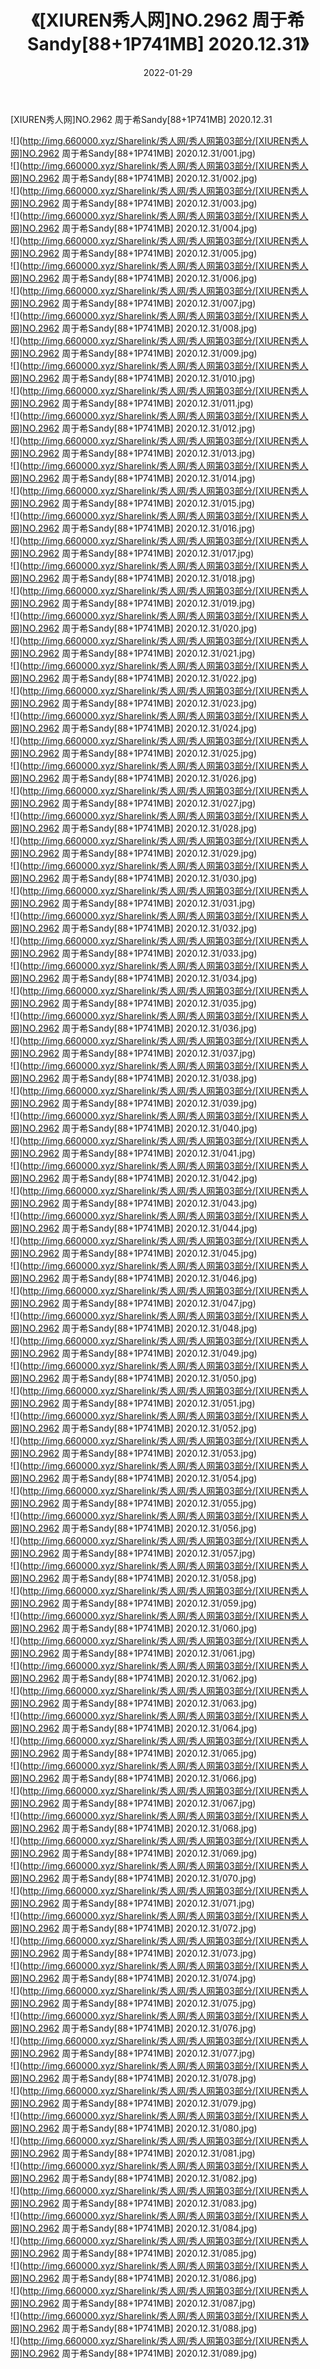 ﻿---
layout: post
title:  《[XIUREN秀人网]NO.2962 周于希Sandy[88+1P741MB] 2020.12.31》
date:   2022-01-29
img: http://img.660000.xyz/Sharelink/秀人网/秀人网第03部分/[XIUREN秀人网]NO.2962 周于希Sandy[88+1P741MB] 2020.12.31/000.jpg
categories: [美女, 清纯, 唯美]
---

[XIUREN秀人网]NO.2962 周于希Sandy[88+1P741MB] 2020.12.31

 ![](http://img.660000.xyz/Sharelink/秀人网/秀人网第03部分/[XIUREN秀人网]NO.2962 周于希Sandy[88+1P741MB] 2020.12.31/001.jpg) <br>![](http://img.660000.xyz/Sharelink/秀人网/秀人网第03部分/[XIUREN秀人网]NO.2962 周于希Sandy[88+1P741MB] 2020.12.31/002.jpg) <br>![](http://img.660000.xyz/Sharelink/秀人网/秀人网第03部分/[XIUREN秀人网]NO.2962 周于希Sandy[88+1P741MB] 2020.12.31/003.jpg) <br>![](http://img.660000.xyz/Sharelink/秀人网/秀人网第03部分/[XIUREN秀人网]NO.2962 周于希Sandy[88+1P741MB] 2020.12.31/004.jpg) <br>![](http://img.660000.xyz/Sharelink/秀人网/秀人网第03部分/[XIUREN秀人网]NO.2962 周于希Sandy[88+1P741MB] 2020.12.31/005.jpg) <br>![](http://img.660000.xyz/Sharelink/秀人网/秀人网第03部分/[XIUREN秀人网]NO.2962 周于希Sandy[88+1P741MB] 2020.12.31/006.jpg) <br>![](http://img.660000.xyz/Sharelink/秀人网/秀人网第03部分/[XIUREN秀人网]NO.2962 周于希Sandy[88+1P741MB] 2020.12.31/007.jpg) <br>![](http://img.660000.xyz/Sharelink/秀人网/秀人网第03部分/[XIUREN秀人网]NO.2962 周于希Sandy[88+1P741MB] 2020.12.31/008.jpg) <br>![](http://img.660000.xyz/Sharelink/秀人网/秀人网第03部分/[XIUREN秀人网]NO.2962 周于希Sandy[88+1P741MB] 2020.12.31/009.jpg) <br>![](http://img.660000.xyz/Sharelink/秀人网/秀人网第03部分/[XIUREN秀人网]NO.2962 周于希Sandy[88+1P741MB] 2020.12.31/010.jpg) <br>![](http://img.660000.xyz/Sharelink/秀人网/秀人网第03部分/[XIUREN秀人网]NO.2962 周于希Sandy[88+1P741MB] 2020.12.31/011.jpg) <br>![](http://img.660000.xyz/Sharelink/秀人网/秀人网第03部分/[XIUREN秀人网]NO.2962 周于希Sandy[88+1P741MB] 2020.12.31/012.jpg) <br>![](http://img.660000.xyz/Sharelink/秀人网/秀人网第03部分/[XIUREN秀人网]NO.2962 周于希Sandy[88+1P741MB] 2020.12.31/013.jpg) <br>![](http://img.660000.xyz/Sharelink/秀人网/秀人网第03部分/[XIUREN秀人网]NO.2962 周于希Sandy[88+1P741MB] 2020.12.31/014.jpg) <br>![](http://img.660000.xyz/Sharelink/秀人网/秀人网第03部分/[XIUREN秀人网]NO.2962 周于希Sandy[88+1P741MB] 2020.12.31/015.jpg) <br>![](http://img.660000.xyz/Sharelink/秀人网/秀人网第03部分/[XIUREN秀人网]NO.2962 周于希Sandy[88+1P741MB] 2020.12.31/016.jpg) <br>![](http://img.660000.xyz/Sharelink/秀人网/秀人网第03部分/[XIUREN秀人网]NO.2962 周于希Sandy[88+1P741MB] 2020.12.31/017.jpg) <br>![](http://img.660000.xyz/Sharelink/秀人网/秀人网第03部分/[XIUREN秀人网]NO.2962 周于希Sandy[88+1P741MB] 2020.12.31/018.jpg) <br>![](http://img.660000.xyz/Sharelink/秀人网/秀人网第03部分/[XIUREN秀人网]NO.2962 周于希Sandy[88+1P741MB] 2020.12.31/019.jpg) <br>![](http://img.660000.xyz/Sharelink/秀人网/秀人网第03部分/[XIUREN秀人网]NO.2962 周于希Sandy[88+1P741MB] 2020.12.31/020.jpg) <br>![](http://img.660000.xyz/Sharelink/秀人网/秀人网第03部分/[XIUREN秀人网]NO.2962 周于希Sandy[88+1P741MB] 2020.12.31/021.jpg) <br>![](http://img.660000.xyz/Sharelink/秀人网/秀人网第03部分/[XIUREN秀人网]NO.2962 周于希Sandy[88+1P741MB] 2020.12.31/022.jpg) <br>![](http://img.660000.xyz/Sharelink/秀人网/秀人网第03部分/[XIUREN秀人网]NO.2962 周于希Sandy[88+1P741MB] 2020.12.31/023.jpg) <br>![](http://img.660000.xyz/Sharelink/秀人网/秀人网第03部分/[XIUREN秀人网]NO.2962 周于希Sandy[88+1P741MB] 2020.12.31/024.jpg) <br>![](http://img.660000.xyz/Sharelink/秀人网/秀人网第03部分/[XIUREN秀人网]NO.2962 周于希Sandy[88+1P741MB] 2020.12.31/025.jpg) <br>![](http://img.660000.xyz/Sharelink/秀人网/秀人网第03部分/[XIUREN秀人网]NO.2962 周于希Sandy[88+1P741MB] 2020.12.31/026.jpg) <br>![](http://img.660000.xyz/Sharelink/秀人网/秀人网第03部分/[XIUREN秀人网]NO.2962 周于希Sandy[88+1P741MB] 2020.12.31/027.jpg) <br>![](http://img.660000.xyz/Sharelink/秀人网/秀人网第03部分/[XIUREN秀人网]NO.2962 周于希Sandy[88+1P741MB] 2020.12.31/028.jpg) <br>![](http://img.660000.xyz/Sharelink/秀人网/秀人网第03部分/[XIUREN秀人网]NO.2962 周于希Sandy[88+1P741MB] 2020.12.31/029.jpg) <br>![](http://img.660000.xyz/Sharelink/秀人网/秀人网第03部分/[XIUREN秀人网]NO.2962 周于希Sandy[88+1P741MB] 2020.12.31/030.jpg) <br>![](http://img.660000.xyz/Sharelink/秀人网/秀人网第03部分/[XIUREN秀人网]NO.2962 周于希Sandy[88+1P741MB] 2020.12.31/031.jpg) <br>![](http://img.660000.xyz/Sharelink/秀人网/秀人网第03部分/[XIUREN秀人网]NO.2962 周于希Sandy[88+1P741MB] 2020.12.31/032.jpg) <br>![](http://img.660000.xyz/Sharelink/秀人网/秀人网第03部分/[XIUREN秀人网]NO.2962 周于希Sandy[88+1P741MB] 2020.12.31/033.jpg) <br>![](http://img.660000.xyz/Sharelink/秀人网/秀人网第03部分/[XIUREN秀人网]NO.2962 周于希Sandy[88+1P741MB] 2020.12.31/034.jpg) <br>![](http://img.660000.xyz/Sharelink/秀人网/秀人网第03部分/[XIUREN秀人网]NO.2962 周于希Sandy[88+1P741MB] 2020.12.31/035.jpg) <br>![](http://img.660000.xyz/Sharelink/秀人网/秀人网第03部分/[XIUREN秀人网]NO.2962 周于希Sandy[88+1P741MB] 2020.12.31/036.jpg) <br>![](http://img.660000.xyz/Sharelink/秀人网/秀人网第03部分/[XIUREN秀人网]NO.2962 周于希Sandy[88+1P741MB] 2020.12.31/037.jpg) <br>![](http://img.660000.xyz/Sharelink/秀人网/秀人网第03部分/[XIUREN秀人网]NO.2962 周于希Sandy[88+1P741MB] 2020.12.31/038.jpg) <br>![](http://img.660000.xyz/Sharelink/秀人网/秀人网第03部分/[XIUREN秀人网]NO.2962 周于希Sandy[88+1P741MB] 2020.12.31/039.jpg) <br>![](http://img.660000.xyz/Sharelink/秀人网/秀人网第03部分/[XIUREN秀人网]NO.2962 周于希Sandy[88+1P741MB] 2020.12.31/040.jpg) <br>![](http://img.660000.xyz/Sharelink/秀人网/秀人网第03部分/[XIUREN秀人网]NO.2962 周于希Sandy[88+1P741MB] 2020.12.31/041.jpg) <br>![](http://img.660000.xyz/Sharelink/秀人网/秀人网第03部分/[XIUREN秀人网]NO.2962 周于希Sandy[88+1P741MB] 2020.12.31/042.jpg) <br>![](http://img.660000.xyz/Sharelink/秀人网/秀人网第03部分/[XIUREN秀人网]NO.2962 周于希Sandy[88+1P741MB] 2020.12.31/043.jpg) <br>![](http://img.660000.xyz/Sharelink/秀人网/秀人网第03部分/[XIUREN秀人网]NO.2962 周于希Sandy[88+1P741MB] 2020.12.31/044.jpg) <br>![](http://img.660000.xyz/Sharelink/秀人网/秀人网第03部分/[XIUREN秀人网]NO.2962 周于希Sandy[88+1P741MB] 2020.12.31/045.jpg) <br>![](http://img.660000.xyz/Sharelink/秀人网/秀人网第03部分/[XIUREN秀人网]NO.2962 周于希Sandy[88+1P741MB] 2020.12.31/046.jpg) <br>![](http://img.660000.xyz/Sharelink/秀人网/秀人网第03部分/[XIUREN秀人网]NO.2962 周于希Sandy[88+1P741MB] 2020.12.31/047.jpg) <br>![](http://img.660000.xyz/Sharelink/秀人网/秀人网第03部分/[XIUREN秀人网]NO.2962 周于希Sandy[88+1P741MB] 2020.12.31/048.jpg) <br>![](http://img.660000.xyz/Sharelink/秀人网/秀人网第03部分/[XIUREN秀人网]NO.2962 周于希Sandy[88+1P741MB] 2020.12.31/049.jpg) <br>![](http://img.660000.xyz/Sharelink/秀人网/秀人网第03部分/[XIUREN秀人网]NO.2962 周于希Sandy[88+1P741MB] 2020.12.31/050.jpg) <br>![](http://img.660000.xyz/Sharelink/秀人网/秀人网第03部分/[XIUREN秀人网]NO.2962 周于希Sandy[88+1P741MB] 2020.12.31/051.jpg) <br>![](http://img.660000.xyz/Sharelink/秀人网/秀人网第03部分/[XIUREN秀人网]NO.2962 周于希Sandy[88+1P741MB] 2020.12.31/052.jpg) <br>![](http://img.660000.xyz/Sharelink/秀人网/秀人网第03部分/[XIUREN秀人网]NO.2962 周于希Sandy[88+1P741MB] 2020.12.31/053.jpg) <br>![](http://img.660000.xyz/Sharelink/秀人网/秀人网第03部分/[XIUREN秀人网]NO.2962 周于希Sandy[88+1P741MB] 2020.12.31/054.jpg) <br>![](http://img.660000.xyz/Sharelink/秀人网/秀人网第03部分/[XIUREN秀人网]NO.2962 周于希Sandy[88+1P741MB] 2020.12.31/055.jpg) <br>![](http://img.660000.xyz/Sharelink/秀人网/秀人网第03部分/[XIUREN秀人网]NO.2962 周于希Sandy[88+1P741MB] 2020.12.31/056.jpg) <br>![](http://img.660000.xyz/Sharelink/秀人网/秀人网第03部分/[XIUREN秀人网]NO.2962 周于希Sandy[88+1P741MB] 2020.12.31/057.jpg) <br>![](http://img.660000.xyz/Sharelink/秀人网/秀人网第03部分/[XIUREN秀人网]NO.2962 周于希Sandy[88+1P741MB] 2020.12.31/058.jpg) <br>![](http://img.660000.xyz/Sharelink/秀人网/秀人网第03部分/[XIUREN秀人网]NO.2962 周于希Sandy[88+1P741MB] 2020.12.31/059.jpg) <br>![](http://img.660000.xyz/Sharelink/秀人网/秀人网第03部分/[XIUREN秀人网]NO.2962 周于希Sandy[88+1P741MB] 2020.12.31/060.jpg) <br>![](http://img.660000.xyz/Sharelink/秀人网/秀人网第03部分/[XIUREN秀人网]NO.2962 周于希Sandy[88+1P741MB] 2020.12.31/061.jpg) <br>![](http://img.660000.xyz/Sharelink/秀人网/秀人网第03部分/[XIUREN秀人网]NO.2962 周于希Sandy[88+1P741MB] 2020.12.31/062.jpg) <br>![](http://img.660000.xyz/Sharelink/秀人网/秀人网第03部分/[XIUREN秀人网]NO.2962 周于希Sandy[88+1P741MB] 2020.12.31/063.jpg) <br>![](http://img.660000.xyz/Sharelink/秀人网/秀人网第03部分/[XIUREN秀人网]NO.2962 周于希Sandy[88+1P741MB] 2020.12.31/064.jpg) <br>![](http://img.660000.xyz/Sharelink/秀人网/秀人网第03部分/[XIUREN秀人网]NO.2962 周于希Sandy[88+1P741MB] 2020.12.31/065.jpg) <br>![](http://img.660000.xyz/Sharelink/秀人网/秀人网第03部分/[XIUREN秀人网]NO.2962 周于希Sandy[88+1P741MB] 2020.12.31/066.jpg) <br>![](http://img.660000.xyz/Sharelink/秀人网/秀人网第03部分/[XIUREN秀人网]NO.2962 周于希Sandy[88+1P741MB] 2020.12.31/067.jpg) <br>![](http://img.660000.xyz/Sharelink/秀人网/秀人网第03部分/[XIUREN秀人网]NO.2962 周于希Sandy[88+1P741MB] 2020.12.31/068.jpg) <br>![](http://img.660000.xyz/Sharelink/秀人网/秀人网第03部分/[XIUREN秀人网]NO.2962 周于希Sandy[88+1P741MB] 2020.12.31/069.jpg) <br>![](http://img.660000.xyz/Sharelink/秀人网/秀人网第03部分/[XIUREN秀人网]NO.2962 周于希Sandy[88+1P741MB] 2020.12.31/070.jpg) <br>![](http://img.660000.xyz/Sharelink/秀人网/秀人网第03部分/[XIUREN秀人网]NO.2962 周于希Sandy[88+1P741MB] 2020.12.31/071.jpg) <br>![](http://img.660000.xyz/Sharelink/秀人网/秀人网第03部分/[XIUREN秀人网]NO.2962 周于希Sandy[88+1P741MB] 2020.12.31/072.jpg) <br>![](http://img.660000.xyz/Sharelink/秀人网/秀人网第03部分/[XIUREN秀人网]NO.2962 周于希Sandy[88+1P741MB] 2020.12.31/073.jpg) <br>![](http://img.660000.xyz/Sharelink/秀人网/秀人网第03部分/[XIUREN秀人网]NO.2962 周于希Sandy[88+1P741MB] 2020.12.31/074.jpg) <br>![](http://img.660000.xyz/Sharelink/秀人网/秀人网第03部分/[XIUREN秀人网]NO.2962 周于希Sandy[88+1P741MB] 2020.12.31/075.jpg) <br>![](http://img.660000.xyz/Sharelink/秀人网/秀人网第03部分/[XIUREN秀人网]NO.2962 周于希Sandy[88+1P741MB] 2020.12.31/076.jpg) <br>![](http://img.660000.xyz/Sharelink/秀人网/秀人网第03部分/[XIUREN秀人网]NO.2962 周于希Sandy[88+1P741MB] 2020.12.31/077.jpg) <br>![](http://img.660000.xyz/Sharelink/秀人网/秀人网第03部分/[XIUREN秀人网]NO.2962 周于希Sandy[88+1P741MB] 2020.12.31/078.jpg) <br>![](http://img.660000.xyz/Sharelink/秀人网/秀人网第03部分/[XIUREN秀人网]NO.2962 周于希Sandy[88+1P741MB] 2020.12.31/079.jpg) <br>![](http://img.660000.xyz/Sharelink/秀人网/秀人网第03部分/[XIUREN秀人网]NO.2962 周于希Sandy[88+1P741MB] 2020.12.31/080.jpg) <br>![](http://img.660000.xyz/Sharelink/秀人网/秀人网第03部分/[XIUREN秀人网]NO.2962 周于希Sandy[88+1P741MB] 2020.12.31/081.jpg) <br>![](http://img.660000.xyz/Sharelink/秀人网/秀人网第03部分/[XIUREN秀人网]NO.2962 周于希Sandy[88+1P741MB] 2020.12.31/082.jpg) <br>![](http://img.660000.xyz/Sharelink/秀人网/秀人网第03部分/[XIUREN秀人网]NO.2962 周于希Sandy[88+1P741MB] 2020.12.31/083.jpg) <br>![](http://img.660000.xyz/Sharelink/秀人网/秀人网第03部分/[XIUREN秀人网]NO.2962 周于希Sandy[88+1P741MB] 2020.12.31/084.jpg) <br>![](http://img.660000.xyz/Sharelink/秀人网/秀人网第03部分/[XIUREN秀人网]NO.2962 周于希Sandy[88+1P741MB] 2020.12.31/085.jpg) <br>![](http://img.660000.xyz/Sharelink/秀人网/秀人网第03部分/[XIUREN秀人网]NO.2962 周于希Sandy[88+1P741MB] 2020.12.31/086.jpg) <br>![](http://img.660000.xyz/Sharelink/秀人网/秀人网第03部分/[XIUREN秀人网]NO.2962 周于希Sandy[88+1P741MB] 2020.12.31/087.jpg) <br>![](http://img.660000.xyz/Sharelink/秀人网/秀人网第03部分/[XIUREN秀人网]NO.2962 周于希Sandy[88+1P741MB] 2020.12.31/088.jpg) <br>![](http://img.660000.xyz/Sharelink/秀人网/秀人网第03部分/[XIUREN秀人网]NO.2962 周于希Sandy[88+1P741MB] 2020.12.31/089.jpg) <br>